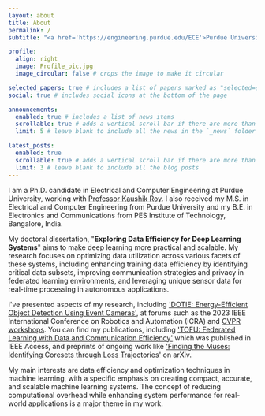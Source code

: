 ```yaml
---
layout: about
title: About
permalink: /
subtitle: "<a href='https://engineering.purdue.edu/ECE'>Purdue University</a>, <a href='https://engineering.purdue.edu/NRL'>Nano(Neuro) Electronics Laboratory</a>."

profile:
  align: right
  image: Profile_pic.jpg
  image_circular: false # crops the image to make it circular

selected_papers: true # includes a list of papers marked as "selected={true}"
social: true # includes social icons at the bottom of the page

announcements:
  enabled: true # includes a list of news items
  scrollable: true # adds a vertical scroll bar if there are more than 3 news items
  limit: 5 # leave blank to include all the news in the `_news` folder

latest_posts:
  enabled: true
  scrollable: true # adds a vertical scroll bar if there are more than 3 new posts items
  limit: 3 # leave blank to include all the blog posts
---
```


I am a Ph.D. candidate in Electrical and Computer Engineering at Purdue University, working with [Professor Kaushik Roy](https://scholar.google.com/citations?user=to4P8KgAAAAJ&hl=en). I also received my M.S. in Electrical and Computer Engineering from Purdue University  and my B.E. in Electronics and Communications from PES Institute of Technology, Bangalore, India.

My doctoral dissertation, "**Exploring Data Efficiency for Deep Learning Systems**" aims to make deep learning more practical and scalable. My research focuses on optimizing data utilization across various facets of these systems, including enhancing training data efficiency by identifying critical data subsets, improving communication strategies and privacy in federated learning environments, and leveraging unique sensor data for real-time processing in autonomous applications.

I've presented aspects of my research, including ['DOTIE: Energy-Efficient Object Detection Using Event Cameras'](https://arxiv.org/abs/2210.00975), at forums such as the 2023 IEEE International Conference on Robotics and Automation (ICRA)  and [CVPR workshops](https://openaccess.thecvf.com/content/CVPR2023W/EventVision/html/Roy_Live_Demonstration_Real-Time_Event-Based_Speed_Detection_Using_Spiking_Neural_Networks_CVPRW_2023_paper.html). You can find my publications, including ['TOFU: Federated Learning with Data and Communication Efficiency'](https://ieeexplore.ieee.org/abstract/document/10504799}) which was published in IEEE Access, and preprints of ongoing work like ['Finding the Muses: Identifying Coresets through Loss Trajectories'](https://arxiv.org/abs/2503.09721) on arXiv.

My main interests are data efficiency and optimization techniques in machine learning, with a specific emphasis on creating compact, accurate, and scalable machine learning systems. The concept of reducing computational overhead while enhancing system performance for real-world applications is a major theme in my work.